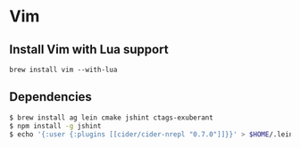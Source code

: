 # Vim

## Install Vim with Lua support

`brew install vim --with-lua`

## Dependencies

```bash
$ brew install ag lein cmake jshint ctags-exuberant
$ npm install -g jshint
$ echo '{:user {:plugins [[cider/cider-nrepl "0.7.0"]]}}' > $HOME/.lein/profiles.clj
```

